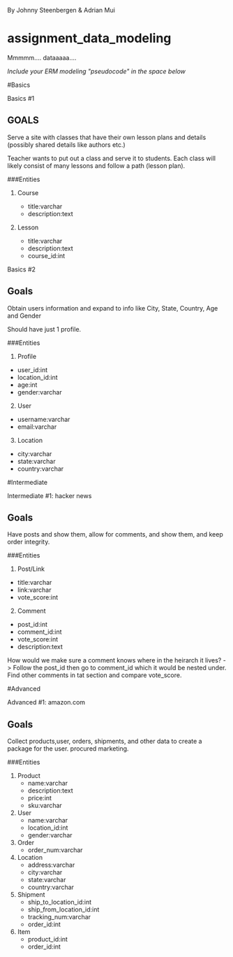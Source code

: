 By Johnny Steenbergen & Adrian Mui
# assignment_data_modeling

Mmmmm.... dataaaaa....

*Include your ERM modeling "pseudocode" in the space below*

#Basics

Basics #1

GOALS
----
Serve a site with classes that have their own lesson plans and details (possibly shared details like authors etc.)

Teacher wants to put out a class and serve it to students.  Each class will likely consist of many lessons and follow a path (lesson plan).

###Entities
1. Course
	* title:varchar
	* description:text

2. Lesson
	* title:varchar
	* description:text
	* course_id:int 


Basics #2

Goals
----
Obtain users information and expand to info like City, State, Country, Age and Gender

Should have just 1 profile.

###Entities
1. Profile
  * user_id:int
  * location_id:int
  * age:int
  * gender:varchar
2. User
  * username:varchar
  * email:varchar
3. Location
  * city:varchar
  * state:varchar
  * country:varchar

  
#Intermediate

Intermediate #1: hacker news

Goals
----
Have posts and show them, allow for comments, and show them, and keep order integrity.

###Entities
1. Post/Link
  * title:varchar
  * link:varchar
  * vote_score:int
2. Comment
  * post_id:int
  * comment_id:int
  * vote_score:int
  * description:text

How would we make sure a comment knows where in the heirarch it lives?
 -> Follow the post_id then go to comment_id which it would be nested under.  Find other comments in tat section and compare vote_score.
 
#Advanced

Advanced #1: amazon.com

Goals
----
Collect products,user, orders, shipments, and other data to create a package for the user. procured marketing.

###Entities
1. Product
	* name:varchar
	* description:text
	* price:int
	* sku:varchar
2. User
	* name:varchar
	* location_id:int
	* gender:varchar
3. Order
   * order_num:varchar
4. Location
	* address:varchar
	* city:varchar
	* state:varchar
	* country:varchar
5. Shipment
   * ship_to_location_id:int
   * ship_from_location_id:int
   * tracking_num:varchar
   * order_id:int
6. Item
	* product_id:int
	* order_id:int


